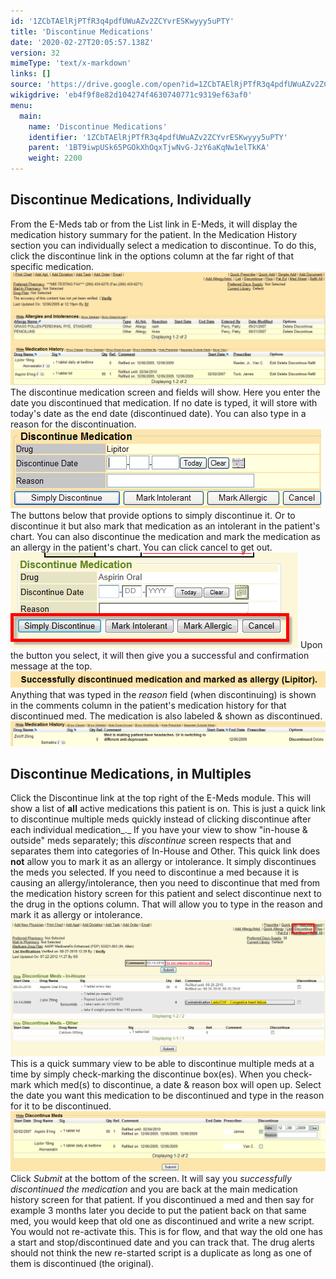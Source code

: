 ```yaml
---
id: '1ZCbTAElRjPTfR3q4pdfUWuAZv2ZCYvrESKwyyy5uPTY'
title: 'Discontinue Medications'
date: '2020-02-27T20:05:57.138Z'
version: 32
mimeType: 'text/x-markdown'
links: []
source: 'https://drive.google.com/open?id=1ZCbTAElRjPTfR3q4pdfUWuAZv2ZCYvrESKwyyy5uPTY'
wikigdrive: 'eb4f9f8e82d104274f4630740771c9319ef63af0'
menu:
  main:
    name: 'Discontinue Medications'
    identifier: '1ZCbTAElRjPTfR3q4pdfUWuAZv2ZCYvrESKwyyy5uPTY'
    parent: '1BT9iwpUSk65PGOkXhOqxTjwNvG-JzY6aKqNw1elTkKA'
    weight: 2200
---
```

## Discontinue Medications, Individually

From the E-Meds tab or from the List link in E-Meds, it will display the medication history summary for the patient.
In the Medication History section you can individually select a medication to discontinue. To do this, click the discontinue link in the options column at the far right of that specific medication.
![](discontinue-medications.assets/1000000000000488000001A252142CD917B0C2D9.png)
The discontinue medication screen and fields will show.
Here you enter the date you discontinued that medication. If no date is typed, it will store with today's date as the end date (discontinued date). You can also type in a reason for the discontinuation.
![](discontinue-medications.assets/10000000000001F10000007EF1EE8E2BDDBF2C83.png)
The buttons below that provide options to simply discontinue it. Or to discontinue it but also mark that medication as an intolerant in the patient's chart. You can also discontinue the medication and mark the medication as an allergy in the patient's chart. You can click cancel to get out.
![](discontinue-medications.assets/10000201000001CC00000099DE8C85D91936DE76.png)
Upon the button you select, it will then give you a successful and confirmation message at the top.
![](discontinue-medications.assets/100000000000028600000021DB53CF2ABE938A30.png)
Anything that was typed in the *reason* field (when discontinuing) is shown in the comments column in the patient's medication history for that discontinued med. The medication is also labeled & shown as discontinued.
![](discontinue-medications.assets/100000000000046500000059B3B866C11A4AAF45.png)

## Discontinue Medications, in Multiples

Click the Discontinue link at the top right of the E-Meds module. This will show a list of **all** active medications this patient is on.
This is just a quick link to discontinue multiple meds quickly instead of clicking discontinue after each individual medication_._ If you have your view to show "in-house & outside" meds separately; this *discontinue* screen respects that and separates them into categories of In-House and Other.
This quick link does **not** allow you to mark it as an allergy or intolerance. It simply discontinues the meds you selected. If you need to discontinue a med because it is causing an allergy/intolerance, then you need to discontinue that med from the medication history screen for this patient and select discontinue next to the drug in the options column. That will allow you to type in the reason and mark it as allergy or intolerance.
![](discontinue-medications.assets/10000201000004C9000002121CA432904AF29167.png)
This is a quick summary view to be able to discontinue multiple meds at a time by simply check-marking the discontinue box(es).
When you check-mark which med(s) to discontinue, a date & reason box will open up. Select the date you want this medication to be discontinued and type in the reason for it to be discontinued.
![](discontinue-medications.assets/100000000000047E000000DA4285BAF35463976E.png)
Click *Submit* at the bottom of the screen. It will say you *successfully discontinued the medication* and you are back at the main medication history screen for that patient.
If you discontinued a med and then say for example 3 months later you decide to put the patient back on that same med, you would keep that old one as discontinued and write a new script.  You would not re-activate this.
This is for flow, and that way the old one has a start and stop/discontinued date and you can track that.
The drug alerts should not think the new re-started script is a duplicate as long as one of them is discontinued (the original).
